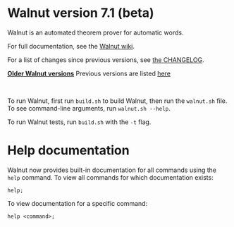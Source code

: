 # Walnut version 7.1 (beta)
Walnut is an automated theorem prover for automatic words.

For full documentation, see the [Walnut wiki](https://github.com/Walnut-Theorem-Prover/Walnut/wiki).

For a list of changes since previous versions, see [the CHANGELOG](CHANGELOG.md).

<ins>**Older Walnut versions**</ins> Previous versions are listed [here](https://github.com/Walnut-Theorem-Prover/Walnut/tags)

<br>

To run Walnut, first run `build.sh` to build Walnut, then run the `walnut.sh` file. To see command-line arguments, run `walnut.sh --help`.

To run Walnut tests, run `build.sh` with the `-t` flag.

# Help documentation

Walnut now provides built-in documentation for all commands using the `help` command. To view all commands for which documentation exists:
```
help;
```

To view documentation for a specific command:
```
help <command>;
```
